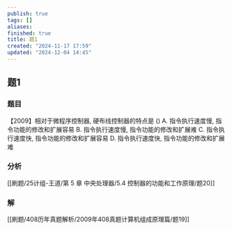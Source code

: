 ```yaml
---
publish: true
tags: []
aliases: 
finished: true
title: 题1
created: "2024-11-17 17:59"
updated: "2024-12-04 14:45"
---
```

## 题1
### 题目
【2009】相对于微程序控制器, 硬布线控制器的特点是 ()
A. 指令执行速度慢, 指令功能的修改和扩展容易
B. 指令执行速度慢, 指令功能的修改和扩展难
C. 指令执行速度快, 指令功能的修改和扩展容易
D. 指令执行速度快, 指令功能的修改和扩展难
### 分析
[[刷题/25计组-王道/第 5 章 中央处理器/5.4 控制器的功能和工作原理/题20]]
### 解
[[刷题/408历年真题解析/2009年408真题计算机组成原理篇/题19]]